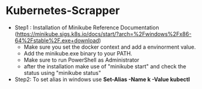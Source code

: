 # Kubernetes-Scrapper

- Step1 : Installation of Minikube Reference Documentation (https://minikube.sigs.k8s.io/docs/start/?arch=%2Fwindows%2Fx86-64%2Fstable%2F.exe+download)
  - Make sure you set the docker context and add a envinorment value.
  - Add the minikube.exe binary to your PATH.
  - Make sure to run PowerShell as Administrator
  - after the installation make use of "minikube start" and check the status using "minikube status"
- Step2: To set alias in windows use **Set-Alias -Name k -Value kubectl**
